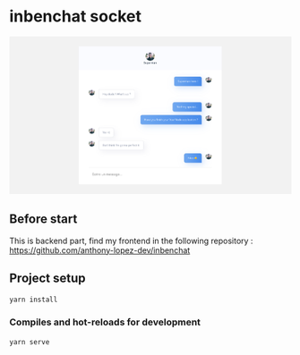 # inbenchat socket

![](screenshot.png)

## Before start

This is backend part, find my frontend in the following repository :
https://github.com/anthony-lopez-dev/inbenchat

## Project setup
```
yarn install
```

### Compiles and hot-reloads for development
```
yarn serve
```
